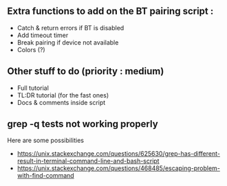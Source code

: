 ## Extra functions to add on the BT pairing script :
* Catch & return errors if BT is disabled
* Add timeout timer 
* Break pairing if device not available
* Colors (?)

## Other stuff to do (priority : medium)
* Full tutorial
* TL:DR tutorial (for the fast ones)
* Docs & comments inside script

## grep -q tests not working properly
Here are some possibilities
* https://unix.stackexchange.com/questions/625630/grep-has-different-result-in-terminal-command-line-and-bash-script
* https://unix.stackexchange.com/questions/468485/escaping-problem-with-find-command
